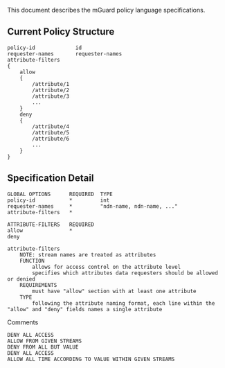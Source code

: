 This document describes the mGuard policy language specifications.

Current Policy Structure
------------------------
```
policy-id             id
requester-names       requester-names
attribute-filters
{
    allow
    {
        /attribute/1
        /attribute/2
        /attribute/3
        ...
    }
    deny
    {
        /attribute/4
        /attribute/5
        /attribute/6
        ...
    }
}

```

Specification Detail
-----------------------
```
GLOBAL OPTIONS      REQUIRED  TYPE
policy-id           *         int
requester-names     *         "ndn-name, ndn-name, ..."
attribute-filters   *

ATTRIBUTE-FILTERS   REQUIRED
allow               *
deny
```
```
attribute-filters
    NOTE: stream names are treated as attributes
    FUNCTION
        allows for access control on the attribute level
        specifies which attributes data requesters should be allowed or denied
    REQUIREMENTS
        must have "allow" section with at least one attribute
    TYPE
        following the attribute naming format, each line within the "allow" and "deny" fields names a single attribute
```

Comments
```
DENY ALL ACCESS
ALLOW FROM GIVEN STREAMS
DENY FROM ALL BUT VALUE
DENY ALL ACCESS
ALLOW ALL TIME ACCORDING TO VALUE WITHIN GIVEN STREAMS
```
